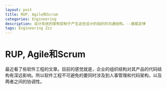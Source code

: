 ```yaml
---
layout: post
title: RUP, Agile和Scrum
categories: Engineering
description: 设计系统的架构受制于产生这些设计的组织的沟通结构。--康威定律
tags: Engineering Zzz
---
```


# RUP, Agile和Scrum

最近看了些软件工程的文章。目前的感觉就是，企业的组织结构对其产品的代码结构有深远影响。所以软件工程不可避免的要同时涉及到人事管理和代码架构，以及两者之间的协调性。
